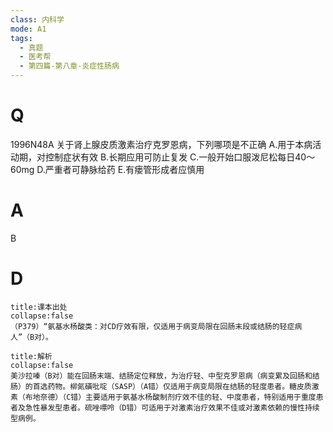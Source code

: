 ```yaml
---
class: 内科学
mode: A1
tags:
  - 真题
  - 医考帮
  - 第四篇-第八章-炎症性肠病
---
```


# Q
1996N48A 关于肾上腺皮质激素治疗克罗恩病，下列哪项是不正确
A.用于本病活动期，对控制症状有效
B.长期应用可防止复发
C.一般开始口服泼尼松每日40～60mg
D.严重者可静脉给药
E.有瘘管形成者应慎用

# A
B
# D
```ad-note
title:课本出处
collapse:false
（P379）“氨基水杨酸类：对CD疗效有限，仅适用于病变局限在回肠末段或结肠的轻症病人”（B对）。
```

```ad-summary
title:解析
collapse:false
美沙拉嗪（B对）能在回肠末端、结肠定位释放，为治疗轻、中型克罗恩病（病变累及回肠和结肠）的首选药物。柳氮磺吡啶（SASP）（A错）仅适用于病变局限在结肠的轻度患者。糖皮质激素（布地奈德）（C错）主要适用于氨基水杨酸制剂疗效不佳的轻、中度患者，特别适用于重度患者及急性暴发型患者。硫唑嘌呤（D错）可适用于对激素治疗效果不佳或对激素依赖的慢性持续型病例。
```

